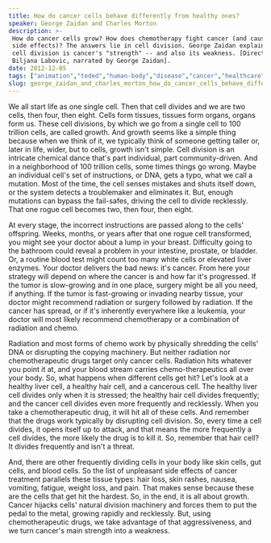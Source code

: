 ```yaml
---
title: How do cancer cells behave differently from healthy ones?
speaker: George Zaidan and Charles Morton
description: >-
 How do cancer cells grow? How does chemotherapy fight cancer (and cause negative
 side effects)? The answers lie in cell division. George Zaidan explains how rapid
 cell division is cancer's "strength" -- and also its weakness. [Directed by
 Biljana Labovic, narrated by George Zaidan].
date: 2012-12-05
tags: ["animation","teded","human-body","disease","cancer","healthcare","education","biology","illness","health","science"]
slug: george_zaidan_and_charles_morton_how_do_cancer_cells_behave_differently_from_healthy_ones
---
```


We all start life as one single cell. Then that cell divides and we are two cells, then
four, then eight. Cells form tissues, tissues form organs, organs form us. These cell
divisions, by which we go from a single cell to 100 trillion cells, are called growth. And
growth seems like a simple thing because when we think of it, we typically think of
someone getting taller or, later in life, wider, but to cells, growth isn't simple. Cell
division is an intricate chemical dance that's part individual, part community-driven. And
in a neighborhood of 100 trillion cells, some times things go wrong. Maybe an individual
cell's set of instructions, or DNA, gets a typo, what we call a mutation. Most of the
time, the cell senses mistakes and shuts itself down, or the system detects a troublemaker
and eliminates it. But, enough mutations can bypass the fail-safes, driving the cell to
divide recklessly. That one rogue cell becomes two, then four, then eight.

At every stage, the incorrect instructions are passed along to the cells' offspring.
Weeks, months, or years after that one rogue cell transformed, you might see your doctor
about a lump in your breast. Difficulty going to the bathroom could reveal a problem in
your intestine, prostate, or bladder. Or, a routine blood test might count too many white
cells or elevated liver enzymes. Your doctor delivers the bad news: it's cancer. From here
your strategy will depend on where the cancer is and how far it's progressed. If the tumor
is slow-growing and in one place, surgery might be all you need, if anything. If the tumor
is fast-growing or invading nearby tissue, your doctor might recommend radiation or
surgery followed by radiation. If the cancer has spread, or if it's inherently everywhere
like a leukemia, your doctor will most likely recommend chemotherapy or a combination of
radiation and chemo.

Radiation and most forms of chemo work by physically shredding the cells' DNA or
disrupting the copying machinery. But neither radiation nor chemotherapeutic drugs target
only cancer cells. Radiation hits whatever you point it at, and your blood stream carries
chemo-therapeutics all over your body. So, what happens when different cells get hit?
Let's look at a healthy liver cell, a healthy hair cell, and a cancerous cell. The healthy
liver cell divides only when it is stressed; the healthy hair cell divides frequently; and
the cancer cell divides even more frequently and recklessly. When you take a
chemotherapeutic drug, it will hit all of these cells. And remember that the drugs work
typically by disrupting cell division. So, every time a cell divides, it opens itself up
to attack, and that means the more frequently a cell divides, the more likely the drug is
to kill it. So, remember that hair cell? It divides frequently and isn't a
threat.

And, there are other frequently dividing cells in your body like skin cells, gut cells,
and blood cells. So the list of unpleasant side effects of cancer treatment parallels
these tissue types: hair loss, skin rashes, nausea, vomiting, fatigue, weight loss, and
pain. That makes sense because these are the cells that get hit the hardest. So, in the
end, it is all about growth. Cancer hijacks cells' natural division machinery and forces
them to put the pedal to the metal, growing rapidly and recklessly. But, using
chemotherapeutic drugs, we take advantage of that aggressiveness, and we turn cancer's
main strength into a weakness.

<!--
ad_duration=0
event="TED-Ed"
external_start_time=0
intro_duration=0
is_subtitle_required="False"
is_talk_featured="False"
language="en"
language_swap="False"
native_language="en"
number_of_related_talks=6
number_of_speakers=2
number_of_subtitled_videos=0
number_of_tags=11
number_of_talk_download_languages=27
number_of_talk_more_resources=0
number_of_talk_recommendations=0
number_of_talks_take_actions=0
post_ad_duration=0
published_timestamp="2020-02-13 22:14:49"
recording_date="2012-12-05"
speaker_is_published=0
speaker_name="George Zaidan and Charles Morton"
talk_name="How do cancer cells behave differently from healthy ones?"
talks_tags=["animation","teded","human-body","disease","cancer","healthcare","education","biology","illness","health","science"]
url_photo_talk="https://s3.amazonaws.com/talkstar-photos/uploads/a63692e8-be71-4181-a147-441b20d7b566/1209_04_A_Zaidan_George_16x9thumb_logo.jpg"
url_webpage="https://www.ted.com/talks/george_zaidan_and_charles_morton_how_do_cancer_cells_behave_differently_from_healthy_ones"
video_type_name="TED-Ed Original"
-->
